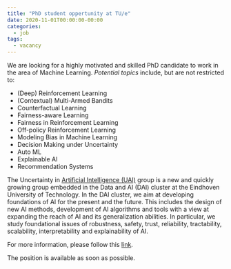 ```yaml
---
title: "PhD student oppertunity at TU/e"
date: 2020-11-01T00:00:00-00:00
categories:
  - job
tags:
  - vacancy
---
```


We are looking for a highly motivated and skilled PhD candidate to work in
the area of Machine Learning. *Potential topics* include, but are not
restricted to:
* (Deep) Reinforcement Learning
* (Contextual) Multi-Armed Bandits
* Counterfactual Learning
* Fairness-aware Learning
* Fairness in Reinforcement Learning
* Off-policy Reinforcement Learning
* Modeling Bias in Machine Learning
* Decision Making under Uncertainty
* Auto ML
* Explainable AI
* Recommendation Systems


The Uncertainty in [Artificial Intelligence (UAI)](<https://uai.win.tue.nl/>) group is a new and quickly growing group embedded in the Data and AI (DAI) cluster at the Eindhoven University of Technology. In the DAI cluster, we aim at developing foundations of AI for the present and the future. This includes the design of new AI methods, development of AI algorithms and tools with a view at expanding the reach of AI and its generalization abilities. In particular, we study foundational issues of robustness, safety, trust, reliability, tractability, scalability, interpretability and explainability of AI.


For more information, please follow this [link](https://jobs.tue.nl/nl/vacature/phd-position-in-machine-learning-864922.html).

The position is available as soon as possible.
